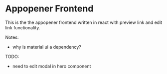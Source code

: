 # Appopener Frontend

This is the the appopener frontend written in react with preview link and edit link functionality.

Notes:
- why is material ui a dependency?

TODO:
- need to edit modal in hero component


